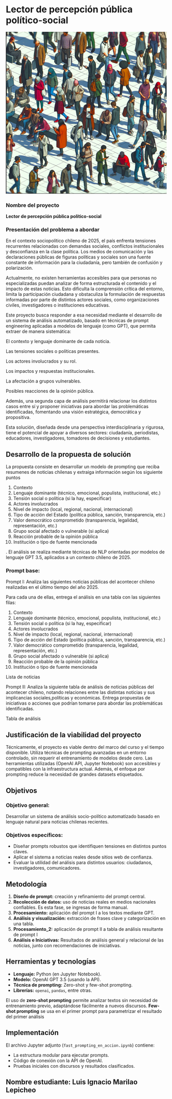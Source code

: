 # Lector de percepción pública político-social
![alt text](image.png)

### Nombre del proyecto
**Lector de percepción pública político-social**

### Presentación del problema a abordar
En el contexto sociopolítico chileno de 2025, el país enfrenta tensiones recurrentes relacionadas con demandas sociales, conflictos institucionales y desconfianza en la clase política. Los medios de comunicación y las declaraciones públicas de figuras políticas y sociales son una fuente constante de información para la ciudadanía, pero también de confusión y polarización.

Actualmente, no existen herramientas accesibles para que personas no especializadas puedan analizar de forma estructurada el contenido y el impacto de estas noticias. Esto dificulta la comprensión crítica del entorno, limita la participación ciudadana y obstaculiza la formulación de respuestas informadas por parte de distintos actores sociales, como organizaciones civiles, investigadores o instituciones educativas.

Este proyecto busca responder a esa necesidad mediante el desarrollo de un sistema de análisis automatizado, basado en técnicas de prompt engineering aplicadas a modelos de lenguaje (como GPT), que permita extraer de manera sistemática:

El contexto y lenguaje dominante de cada noticia.

Las tensiones sociales o políticas presentes.

Los actores involucrados y su rol.

Los impactos y respuestas institucionales.

La afectación a grupos vulnerables.

Posibles reacciones de la opinión pública.

Además, una segunda capa de análisis permitirá relacionar los distintos casos entre sí y proponer iniciativas para abordar las problemáticas identificadas, fomentando una visión estratégica, democrática y propositiva.

Esta solución, diseñada desde una perspectiva interdisciplinaria y rigurosa, tiene el potencial de apoyar a diversos sectores: ciudadanía, periodistas, educadores, investigadores, tomadores de decisiones y estudiantes.


## Desarrollo de la propuesta de solución

La propuesta consiste en desarrollar un modelo de prompting que reciba resumenes de noticias chilenas y extraiga información según los siguiente puntos
1. Contexto  
2. Lenguaje dominante (técnico, emocional, populista, institucional, etc.)  
3. Tensión social o política (si la hay, especificar)  
4. Actores involucrados  
5. Nivel de impacto (local, regional, nacional, internacional)  
6. Tipo de acción del Estado (política pública, sanción, transparencia, etc.)  
7. Valor democrático comprometido (transparencia, legalidad, representación, etc.)
8. Grupo social afectado o vulnerable (si aplica)
9. Reacción probable de la opinión pública  
10. Institución o tipo de fuente mencionada

. El análisis se realiza mediante técnicas de NLP orientadas por modelos de lenguaje  GPT 3.5, aplicados a un contexto chileno de 2025.

### Prompt base:

Prompt I:
Analiza las siguientes noticias públicas del acontecer chileno realizadas en el último tiempo del año 2025.

Para cada una de ellas, entrega el análisis en una tabla con las siguientes filas:

1. Contexto  
2. Lenguaje dominante (técnico, emocional, populista, institucional, etc.)  
3. Tensión social o política (si la hay, especificar)  
4. Actores involucrados  
5. Nivel de impacto (local, regional, nacional, internacional)  
6. Tipo de acción del Estado (política pública, sanción, transparencia, etc.)  
7. Valor democrático comprometido (transparencia, legalidad, representación, etc.)
8. Grupo social afectado o vulnerable (si aplica)
9. Reacción probable de la opinión pública  
10. Institución o tipo de fuente mencionada

Lista de noticias

Prompt II:
Analiza la siguiente tabla de análisis de noticias públicas del acontecer chileno, notando relaciones entre las distintas noticias y sus implicancias sociales,políticas y económicas.
Entrega propuestas de iniciativas o acciones que podrían tomarse para abordar las problemáticas identificadas.

Tabla de análisis

## Justificación de la viabilidad del proyecto

Técnicamente, el proyecto es viable dentro del marco del curso y el tiempo disponible. Utiliza técnicas de prompting avanzadas en un entorno controlado, sin requerir el entrenamiento de modelos desde cero. Las herramientas utilizadas (OpenAI API, Jupyter Notebook) son accesibles y compatibles con la infraestructura actual. Además, el enfoque por prompting reduce la necesidad de grandes datasets etiquetados.

## Objetivos

### Objetivo general:
Desarrollar un sistema de análisis socio-político automatizado basado en lenguaje natural para noticias chilenas recientes.

### Objetivos específicos:
- Diseñar prompts robustos que identifiquen tensiones en distintos puntos claves.
- Aplicar el sistema a noticias reales desde sitios web de confianza.
- Evaluar la utilidad del análisis para distintos usuarios: ciudadanos, investigadores, comunicadores.

## Metodología

1. **Diseño de prompt:** creación y refinamiento del prompt central.
2. **Recolección de datos:** uso de noticias reales en medios nacionales confiables. Es esta fase, se ingresas de forma manual.
3. **Procesamiento:** aplicación del prompt I a los textos mediante GPT.
4. **Análisis y visualización:** extracción de frases clave y categorización en una tabla.
5. **Procesamiento_2:** aplicación de prompt II a tabla de análisis resultante de prompt I
6. **Análisis e Iniciativas:** Resultados de análisis general y relacional de las noticias, junto con recomendaciones de iniciativas. 

## Herramientas y tecnologías

- **Lenguaje:** Python (en Jupyter Notebook).
- **Modelo:** OpenAI GPT 3.5 (usando la API).
- **Técnica de prompting:** Zero-shot y few-shot prompting.
- **Librerías:** `openai`, `pandas`, entre otras.

El uso de **zero-shot prompting** permite analizar textos sin necesidad de entrenamiento previo, adaptándose fácilmente a nuevos discursos.
 **Few-shot prompting** se usa en el primer prompt para parametrizar el resultado del primer análisis

## Implementación

El archivo Jupyter adjunto (`fast_prompting_en_accion.ipynb`) contiene:

- La estructura modular para ejecutar prompts.
- Código de conexión con la API de OpenAI.
- Pruebas iniciales con discursos y resultados clasificados.


## Nombre estudiante: Luis Ignacio Marilao Lepicheo
